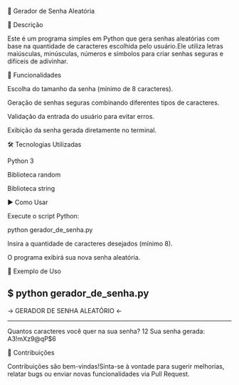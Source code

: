 🔑 Gerador de Senha Aleatória

📌 Descrição

Este é um programa simples em Python que gera senhas aleatórias com base na quantidade de caracteres escolhida pelo usuário.Ele utiliza letras maiúsculas, minúsculas, números e símbolos para criar senhas seguras e difíceis de adivinhar.

🚀 Funcionalidades

Escolha do tamanho da senha (mínimo de 8 caracteres).

Geração de senhas seguras combinando diferentes tipos de caracteres.

Validação da entrada do usuário para evitar erros.

Exibição da senha gerada diretamente no terminal.

🛠️ Tecnologias Utilizadas

Python 3

Biblioteca random

Biblioteca string

▶️ Como Usar

Execute o script Python:

python gerador_de_senha.py

Insira a quantidade de caracteres desejados (mínimo 8).

O programa exibirá sua nova senha aleatória.

📂 Exemplo de Uso

$ python gerador_de_senha.py
----------------------------------------

 -> GERADOR DE SENHA ALEATÓRIO <-

----------------------------------------
Quantos caracteres você quer na sua senha? 12
Sua senha gerada: A3!mXz9@qP$6

🤝 Contribuições

Contribuições são bem-vindas!Sinta-se à vontade para sugerir melhorias, relatar bugs ou enviar novas funcionalidades via Pull Request.

